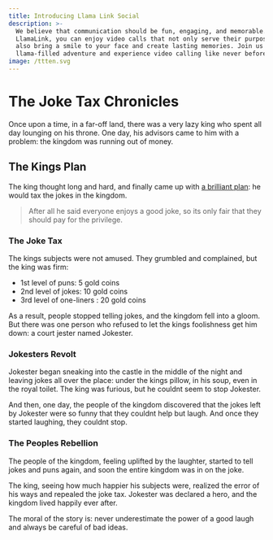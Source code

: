 ```yaml
---
title: Introducing Llama Link Social
description: >-
  We believe that communication should be fun, engaging, and memorable. With
  LlamaLink, you can enjoy video calls that not only serve their purpose but
  also bring a smile to your face and create lasting memories. Join us on this
  llama-filled adventure and experience video calling like never before.
image: /ttten.svg
---
```


# The Joke Tax Chronicles

Once upon a time, in a far-off land, there was a very lazy king who spent all day lounging on his throne. One day, his advisors came to him with a problem: the kingdom was running out of money.

## The Kings Plan

The king thought long and hard, and finally came up with [a brilliant plan](http://localhost:3000/blog/introducing-llama-link#): he would tax the jokes in the kingdom.

> After all he said everyone enjoys a good joke, so its only fair that they should pay for the privilege.

### The Joke Tax

The kings subjects were not amused. They grumbled and complained, but the king was firm:

* 1st level of puns: 5 gold coins
* 2nd level of jokes: 10 gold coins
* 3rd level of one-liners : 20 gold coins

As a result, people stopped telling jokes, and the kingdom fell into a gloom. But there was one person who refused to let the kings foolishness get him down: a court jester named Jokester.

### Jokesters Revolt

Jokester began sneaking into the castle in the middle of the night and leaving jokes all over the place: under the kings pillow, in his soup, even in the royal toilet. The king was furious, but he couldnt seem to stop Jokester.

And then, one day, the people of the kingdom discovered that the jokes left by Jokester were so funny that they couldnt help but laugh. And once they started laughing, they couldnt stop.

### The Peoples Rebellion

The people of the kingdom, feeling uplifted by the laughter, started to tell jokes and puns again, and soon the entire kingdom was in on the joke.

The king, seeing how much happier his subjects were, realized the error of his ways and repealed the joke tax. Jokester was declared a hero, and the kingdom lived happily ever after.

The moral of the story is: never underestimate the power of a good laugh and always be careful of bad ideas.
